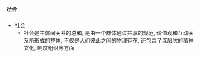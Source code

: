 ##### 社会
- 社会
	- 社会是主体间关系的总和, 是由一个群体通过共享的规范, 价值观和互动关系所形成的整体, 不仅是人们彼此之间的物理存在, 还包含了深层次的精神文化, 制度组织等方面

